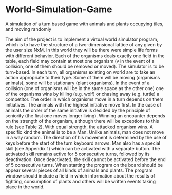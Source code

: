 # World-Simulation-Game
A simulation of a turn based game with animals and plants occupying tiles, and moving randomly

The aim of the project is to implement a virtual world simulator program,
which is to have the structure of a two-dimensional lattice of any given by the user
size NxM. In this world they will be
there were simple life forms with different behavior. Each of the organisms deals exactly
one field in the table, each field may contain at most one organism (v
in the event of a collision, one of them should be removed or moved).
The simulator is to be turn-based. In each turn, all organisms existing on
world are to take an action appropriate to their type. Some of them will be moving (organisms
animals), some will be stationary (plant organisms). In the event of a collision (one of
organisms will be in the same space as the other one) one of the organisms wins by killing (e.g.
wolf) or chasing away (e.g. turtle) a competitor. The order in which organisms move in a turn depends on them
initiatives. The animals with the highest initiative move first. In the case of animals
the order of the same initiative is decided by the principle of seniority (the first one moves longer
living). Winning an encounter depends on the strength of the organism, although there will be exceptions to this rule
(see Table 2). With equal strength, the attacked organism wins. A specific kind
the animal is to be a Man. Unlike animals, man does not move in a way
random. The direction of his movement is determined by the use of keys before the start of the turn
keyboard arrows. Man also has a special skill (see Appendix 1) which
can be activated with a separate button. The activated skill remains active for 5
consecutive turns, followed by its deactivation. Once deactivated, the skill cannot be
activated before the end of 5 consecutive turns. When starting the program on the board should be
appear several pieces of all kinds of animals and plants. The program window should
include a field in which information about the results of fighting, consumption of plants and others will be written
events taking place in the world.
